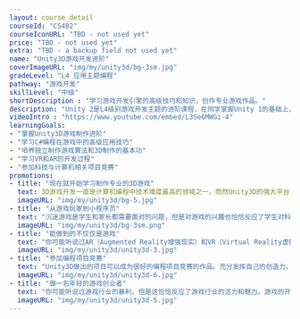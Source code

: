 ```yaml
---
layout: course_detail
courseId: "CS402"
courseIconURL: "TBD - not used yet"
price: "TBD - not used yet"
extra: "TBD - a backup field not used yet"
name: "Unity3D游戏开发进阶"
coverImageURL: "img/my/unity3d/bg-3sm.jpg"
gradeLevel: "L4 应用主题编程"
pathway: "游戏开发"
skillLevel: "中级"
shortDescription : "学习游戏开发引擎的高级技巧和知识，创作专业游戏作品。"
description: "Unity 2是L4级别游戏开发主题的进阶课程，在同学掌握Unity 1的基础上，课程开始更加着重C#编码在游戏开发中的比重，进一步让同学掌握游戏算法的设计与实现，锻炼同学独立开发游戏动画的能力，以及准备更具深度的游戏项目作品，为专业游戏发布做好准备。"
videoIntro : "https://www.youtube.com/embed/L3Se6MWGi-4"
learningGoals:
- "掌握Unity3D游戏制作进阶"
- "学习C#编程在游戏中的高级应用技巧"
- "培养独立制作游戏算法和3D制作的基本功"
- "学习VR和AR的开发过程"
- "参加科技与计算机相关项目竞赛"
promotions:
- title: "现在就开始学习制作专业的3D游戏"
  text: 3D游戏开发一直是计算机编程中技术难度最高的领域之一，而然Unity3D的强大平台让这一领域变得不再高不可攀。即使没有任何编程基础，也可以迅速学习制作专业的3D游戏。""
  imageURL: "img/my/unity3d/bg-5.jpg"
- title: "从游戏玩家到小程序员"
  text: "沉迷游戏是学生和家长都需要面对的问题，但是对游戏的兴趣也恰恰反应了学生对科技创新的灵敏度。通过编程制作游戏是调动学生学习计算机编程兴趣的最好方法。"
  imageURL: "img/my/unity3d/bg-3sm.png"
- title: "能做到的不仅仅是游戏"
  text: "你可能听说过AR（Augmented Reality增强现实）和VR（Virtual Reality虚拟现实），但是你可能还不知道Unity3D的游戏引擎可以让你开发出丰富的AR和VR的应用。"
  imageURL: "img/my/unity3d/unity3d-3.jpg"
- title: "参加编程项目竞赛"
  text: "Unity3D做出的项目可以成为很好的编程项目竞赛的作品。充分发挥自己的创造力，动手解决生活中的问题，做实验，发布结果，为大学申请打下基础。"
  imageURL: "img/my/unity3d/unity3d-6.jpg"
- title: "做一名年轻的游戏创业者"
  text: "你可能听说过游戏行业的暴利，但是这恰恰反应了游戏行业的活力和魅力。游戏的开发永远属于年轻一代，早动手，说不定下一个游戏创业着就是你。"
  imageURL: "img/my/unity3d/unity3d-5.jpg"
---
```

